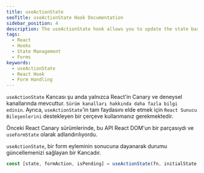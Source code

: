 ```yaml
---
title: useActionState
seoTitle: useActionState Hook Documentation
sidebar_position: 4
description: The useActionState hook allows you to update the state based on the outcome of a form action in React applications.
tags: 
  - React
  - Hooks
  - State Management
  - Forms
keywords: 
  - useActionState
  - React Hook
  - Form Handling
---
```

`useActionState` Kancası şu anda yalnızca React'in Canary ve deneysel kanallarında mevcuttur. `Sürüm kanalları hakkında daha fazla bilgi edinin`. Ayrıca, `useActionState`'in tam faydasını elde etmek için `React Sunucu Bileşenlerini` destekleyen bir çerçeve kullanmanız gerekmektedir.





Önceki React Canary sürümlerinde, bu API React DOM'un bir parçasıydı ve `useFormState` olarak adlandırılıyordu.





`useActionState`, bir form eyleminin sonucuna dayanarak durumu güncellemenizi sağlayan bir Kancadır.

```js
const [state, formAction, isPending] = useActionState(fn, initialState, permalink?);
```
